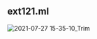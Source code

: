 ## ext121.ml





![2021-07-27 15-35-10_Trim](https://user-images.githubusercontent.com/68875461/127217913-618e241c-aa34-4157-9374-746559303b16.gif)
